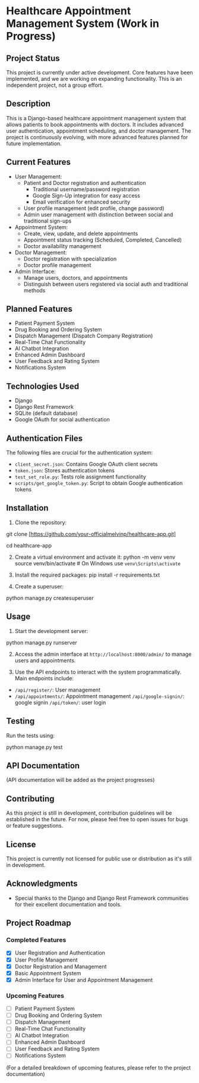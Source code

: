 # Healthcare Appointment Management System (Work in Progress)

## Project Status
This project is currently under active development. Core features have been implemented, and we are working on expanding functionality. This is an independent project, not a group effort.

## Description
This is a Django-based healthcare appointment management system that allows patients to book appointments with doctors. It includes advanced user authentication, appointment scheduling, and doctor management. The project is continuously evolving, with more advanced features planned for future implementation.

## Current Features
- User Management:
  - Patient and Doctor registration and authentication
    - Traditional username/password registration
    - Google Sign-Up integration for easy access
    - Email verification for enhanced security
  - User profile management (edit profile, change password)
  - Admin user management with distinction between social and traditional sign-ups
- Appointment System:
  - Create, view, update, and delete appointments
  - Appointment status tracking (Scheduled, Completed, Cancelled)
  - Doctor availability management
- Doctor Management:
  - Doctor registration with specialization
  - Doctor profile management
- Admin Interface:
  - Manage users, doctors, and appointments
  - Distinguish between users registered via social auth and traditional methods

## Planned Features
- Patient Payment System
- Drug Booking and Ordering System
- Dispatch Management (Dispatch Company Registration)
- Real-Time Chat Functionality
- AI Chatbot Integration
- Enhanced Admin Dashboard
- User Feedback and Rating System
- Notifications System

## Technologies Used
- Django
- Django Rest Framework
- SQLite (default database)
- Google OAuth for social authentication

## Authentication Files
The following files are crucial for the authentication system:
- `client_secret.json`: Contains Google OAuth client secrets
- `token.json`: Stores authentication tokens
- `test_set_role.py`: Tests role assignment functionality
- `scripts/get_google_token.py`: Script to obtain Google authentication tokens

## Installation

1. Clone the repository:

git clone [https://github.com/your-officialmelvinp/healthcare-app.git]

cd healthcare-app


2. Create a virtual environment and activate it:
python -m venv venv
source venv/bin/activate  # On Windows use `venv\Scripts\activate`


3. Install the required packages:
pip install -r requirements.txt

5. Create a superuser:

python manage.py createsuperuser


## Usage

1. Start the development server:

python manage.py runserver


2. Access the admin interface at `http://localhost:8000/admin/` to manage users and appointments.

3. Use the API endpoints to interact with the system programmatically. Main endpoints include:
- `/api/register/`: User management
- `/api/appointments/`: Appointment management
 `/api/google-signin/`: google signin
 `/api/token/`: user login


## Testing

Run the tests using:

python manage.py test




## API Documentation

(API documentation will be added as the project progresses)

## Contributing

As this project is still in development, contribution guidelines will be established in the future. For now, please feel free to open issues for bugs or feature suggestions.

## License

This project is currently not licensed for public use or distribution as it's still in development.

## Acknowledgments

- Special thanks to the Django and Django Rest Framework communities for their excellent documentation and tools.

## Project Roadmap

### Completed Features
- [x] User Registration and Authentication
- [x] User Profile Management
- [x] Doctor Registration and Management
- [x] Basic Appointment System
- [x] Admin Interface for User and Appointment Management

### Upcoming Features
- [ ] Patient Payment System
- [ ] Drug Booking and Ordering System
- [ ] Dispatch Management
- [ ] Real-Time Chat Functionality
- [ ] AI Chatbot Integration
- [ ] Enhanced Admin Dashboard
- [ ] User Feedback and Rating System
- [ ] Notifications System

(For a detailed breakdown of upcoming features, please refer to the project documentation)
